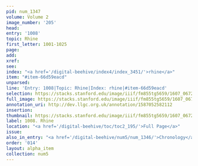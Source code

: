```yaml
---
pid: num_1347
volume: Volume 2
image_number: '205'
head:
entry: '1008'
topic: Rhine
first_letter: 1001-1025
page:
add:
xref:
see:
index: "<a href='/digital-beehive/index4/index_3451/'>rhine</a>"
item: "#item-66d59eacd"
unparsed:
line: 'Entry: 1008|Topic: Rhine|Index: rhine|#item-66d59eacd'
selection: https://stacks.stanford.edu/image/iiif/fm855tg5659/1607_0672/397,2622,2786,193/full/0/default.jpg
full_image: https://stacks.stanford.edu/image/iiif/fm855tg5659/1607_0672/full/full/0/default.jpg
annotation_uri: http://dev.llgc.org.uk/annotation/1587052582112
insertion:
thumbnail: https://stacks.stanford.edu/image/iiif/fm855tg5659/1607_0672/397,2622,600,180/250,/0/default.jpg
label: 1008. Rhine
location: "<a href='/digital-beehive/toc/toc2_195/'>Full Page</a>"
issue:
also_in_entry: "<a href='/digital-beehive/num5/num_1346/'>Chronology</a>"
order: '014'
layout: alpha_item
collection: num5
---
```

